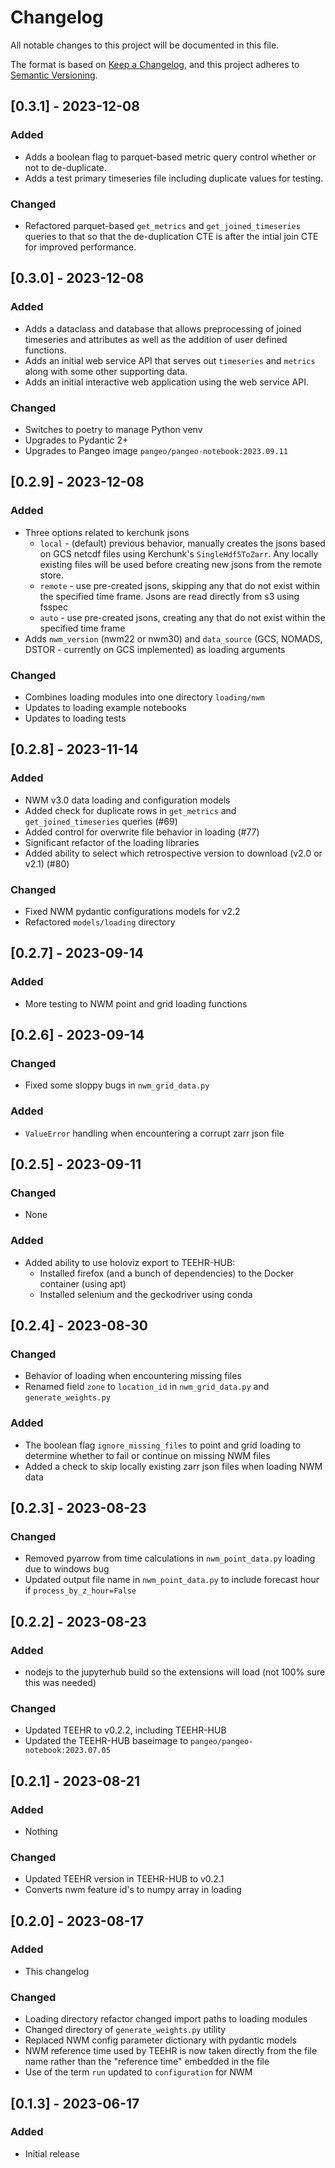 # Changelog

All notable changes to this project will be documented in this file.

The format is based on [Keep a Changelog](https://keepachangelog.com/en/1.0.0/),
and this project adheres to [Semantic Versioning](https://semver.org/spec/v2.0.0.html).

## [0.3.1] - 2023-12-08

### Added
* Adds a boolean flag to parquet-based metric query control whether or not to de-duplicate.
* Adds a test primary timeseries file including duplicate values for testing.

### Changed
* Refactored parquet-based `get_metrics` and `get_joined_timeseries` queries to that so that the de-duplication
CTE is after the intial join CTE for improved performance.


## [0.3.0] - 2023-12-08

### Added
* Adds a dataclass and database that allows preprocessing of joined timeseries and attributes as well as the addition of user defined functions.
* Adds an initial web service API that serves out `timeseries` and `metrics` along with some other supporting data.
* Adds an initial interactive web application using the web service API.

### Changed
* Switches to poetry to manage Python venv
* Upgrades to Pydantic 2+
* Upgrades to Pangeo image `pangeo/pangeo-notebook:2023.09.11`


## [0.2.9] - 2023-12-08

### Added
* Three options related to kerchunk jsons
  * `local` - (default) previous behavior, manually creates the jsons based on GCS netcdf files using Kerchunk's `SingleHdf5ToZarr`. Any locally existing files will be used before creating new jsons from the remote store.
  * `remote` - use pre-created jsons, skipping any that do not exist within the specified time frame.  Jsons are read directly from s3 using fsspec
  * `auto` - use pre-created jsons, creating any that do not exist within the specified time frame
* Adds `nwm_version` (nwm22 or nwm30) and `data_source` (GCS, NOMADS, DSTOR - currently on GCS implemented) as loading arguments

### Changed
* Combines loading modules into one directory `loading/nwm`
* Updates to loading example notebooks
* Updates to loading tests

## [0.2.8] - 2023-11-14

### Added
- NWM v3.0 data loading and configuration models
- Added check for duplicate rows in `get_metrics` and `get_joined_timeseries` queries (#69)
- Added control for overwrite file behavior in loading (#77)
- Significant refactor of the loading libraries
- Added ability to select which retrospective version to download (v2.0 or v2.1) (#80)

### Changed

- Fixed NWM pydantic configurations models for v2.2
- Refactored `models/loading` directory

## [0.2.7] - 2023-09-14

### Added
- More testing to NWM point and grid loading functions

## [0.2.6] - 2023-09-14

### Changed

- Fixed some sloppy bugs in `nwm_grid_data.py`

### Added
- `ValueError` handling when encountering a corrupt zarr json file

## [0.2.5] - 2023-09-11

### Changed

- None

### Added
- Added ability to use holoviz export to TEEHR-HUB:
    - Installed firefox (and a bunch of dependencies) to the Docker container (using apt)
    - Installed selenium and the geckodriver using conda

## [0.2.4] - 2023-08-30

### Changed

- Behavior of loading when encountering missing files
- Renamed field `zone` to `location_id` in `nwm_grid_data.py` and `generate_weights.py`

### Added
- The boolean flag `ignore_missing_files` to point and grid loading to determine whether to fail or continue on missing NWM files
- Added a check to skip locally existing zarr json files when loading NWM data

## [0.2.3] - 2023-08-23

### Changed

- Removed pyarrow from time calculations in `nwm_point_data.py` loading due to windows bug
- Updated output file name in `nwm_point_data.py` to include forecast hour if `process_by_z_hour=False`

## [0.2.2] - 2023-08-23

### Added

- nodejs to the jupyterhub build so the extensions will load (not 100% sure this was needed)

### Changed

- Updated TEEHR to v0.2.2, including TEEHR-HUB
- Updated the TEEHR-HUB baseimage to `pangeo/pangeo-notebook:2023.07.05`

## [0.2.1] - 2023-08-21

### Added

- Nothing

### Changed

- Updated TEEHR version in TEEHR-HUB to v0.2.1
- Converts nwm feature id's to numpy array in loading

## [0.2.0] - 2023-08-17

### Added

- This changelog

### Changed

- Loading directory refactor changed import paths to loading modules
- Changed directory of `generate_weights.py` utility
- Replaced NWM config parameter dictionary with pydantic models
- NWM reference time  used by TEEHR is now taken directly from the file name rather than the "reference time" embedded in the file
- Use of the term `run` updated to `configuration` for NWM

## [0.1.3] - 2023-06-17

### Added

- Initial release